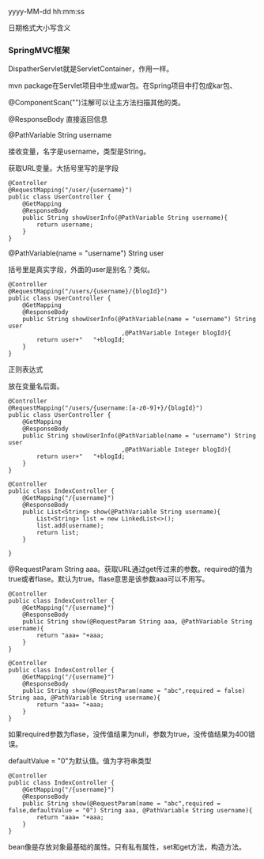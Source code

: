 yyyy-MM-dd hh:mm:ss

日期格式大小写含义

### SpringMVC框架

DispatherServlet就是ServletContainer，作用一样。

mvn package在Servlet项目中生成war包。在Spring项目中打包成kar包、

@ComponentScan("")注解可以让主方法扫描其他的类。

@ResponseBody 直接返回信息

@PathVariable String username

接收变量，名字是username，类型是String。

获取URL变量。大括号里写的是字段

```
@Controller
@RequestMapping("/user/{username}")
public class UserController {
    @GetMapping
    @ResponseBody
    public String showUserInfo(@PathVariable String username){
        return username;
    }
}
```

@PathVariable(name = "username") String user

括号里是真实字段，外面的user是别名？类似。

```
@Controller
@RequestMapping("/users/{username}/{blogId}")
public class UserController {
    @GetMapping
    @ResponseBody
    public String showUserInfo(@PathVariable(name = "username") String user
                                ,@PathVariable Integer blogId){
        return user+"   "+blogId;
    }
}
```

正则表达式

放在变量名后面。
```
@Controller
@RequestMapping("/users/{username:[a-z0-9]+}/{blogId}")
public class UserController {
    @GetMapping
    @ResponseBody
    public String showUserInfo(@PathVariable(name = "username") String user
                                ,@PathVariable Integer blogId){
        return user+"   "+blogId;
    }
}
```

```
@Controller
public class IndexController {
    @GetMapping("/{username}")
    @ResponseBody
    public List<String> show(@PathVariable String username){
        List<String> list = new LinkedList<>();
        list.add(username);
        return list;
    }

}
```

@RequestParam String aaa。获取URL通过get传过来的参数。required的值为true或者flase。默认为true。flase意思是该参数aaa可以不用写。

```
@Controller
public class IndexController {
    @GetMapping("/{username}")
    @ResponseBody
    public String show(@RequestParam String aaa, @PathVariable String username){
        return "aaa= "+aaa;
    }
}
```
```
@Controller
public class IndexController {
    @GetMapping("/{username}")
    @ResponseBody
    public String show(@RequestParam(name = "abc",required = false) String aaa, @PathVariable String username){
        return "aaa= "+aaa;
    }
}
```

如果required参数为flase，没传值结果为null，参数为true，没传值结果为400错误。

defaultValue = "0"为默认值。值为字符串类型

```
@Controller
public class IndexController {
    @GetMapping("/{username}")
    @ResponseBody
    public String show(@RequestParam(name = "abc",required = false,defaultValue = "0") String aaa, @PathVariable String username){
        return "aaa= "+aaa;
    }
}
```

bean像是存放对象最基础的属性。只有私有属性，set和get方法，构造方法。